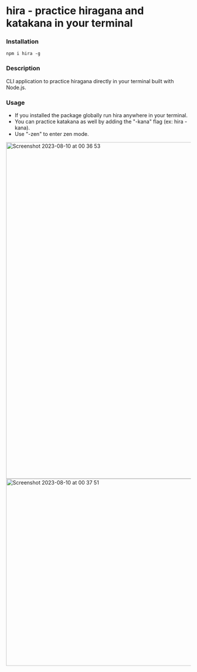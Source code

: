 # hira - practice hiragana and katakana in your terminal

### Installation

```
npm i hira -g
```

### Description

CLI application to practice hiragana directly in your terminal built with Node.js.

### Usage

- If you installed the package globally run hira anywhere in your terminal.
- You can practice katakana as well by adding the "-kana" flag (ex: hira -kana).
- Use "-zen" to enter zen mode.

<img width="919" alt="Screenshot 2023-08-10 at 00 36 53" src="https://github.com/Klavrin/hira/assets/59708142/2b5c7b40-43d8-4014-80eb-574dbf8560d6">
<img width="511" alt="Screenshot 2023-08-10 at 00 37 51" src="https://github.com/Klavrin/hira/assets/59708142/77ccc145-10fa-4a58-b083-a560a3fa3fac">

